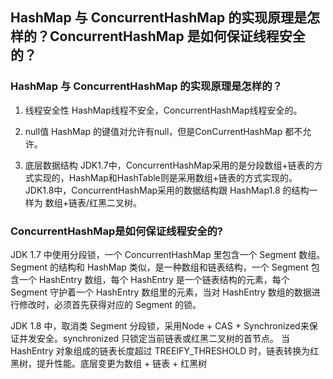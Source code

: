 ## HashMap 与 ConcurrentHashMap 的实现原理是怎样的？ConcurrentHashMap 是如何保证线程安全的？

###  HashMap 与 ConcurrentHashMap 的实现原理是怎样的？

1. 线程安全性
HashMap线程不安全，ConcurrentHashMap线程安全的。

2. null值
HashMap 的键值对允许有null，但是ConCurrentHashMap 都不允许。

3. 底层数据结构
JDK1.7中，ConcurrentHashMap采用的是分段数组+链表的方式实现的，HashMap和HashTable则是采用数组+链表的方式实现的。
JDK1.8中，ConcurrentHashMap采用的数据结构跟 HashMap1.8 的结构一样为 数组+链表/红黑二叉树。

### ConcurrentHashMap是如何保证线程安全的?
JDK 1.7 中使用分段锁，一个 ConcurrentHashMap 里包含一个 Segment 数组。Segment 的结构和 HashMap 类似，是一种数组和链表结构，一个 Segment 包含一个 HashEntry 数组，每个 HashEntry 是一个链表结构的元素，每个 Segment 守护着一个 HashEntry 数组里的元素，当对 HashEntry 数组的数据进行修改时，必须首先获得对应的 Segment 的锁。

JDK 1.8 中，取消类 Segment 分段锁，采用Node + CAS + Synchronized来保证并发安全。synchronized 只锁定当前链表或红黑二叉树的首节点。
当 HashEntry 对象组成的链表长度超过 TREEIFY_THRESHOLD 时，链表转换为红黑树，提升性能。底层变更为数组 + 链表 + 红黑树